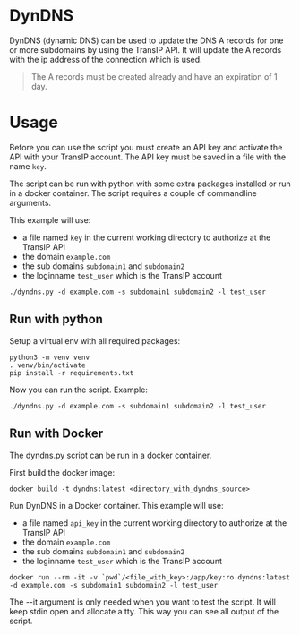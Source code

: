# DynDNS
DynDNS (dynamic DNS) can be used to update the DNS A records for one or more 
subdomains by using the TransIP API. It will update the A records with the
ip address of the connection which is used.

> The A records must be created already and have an expiration of 1 day.

# Usage
Before you can use the script you must create an API key and activate the API with
your TransIP account. The API key must be saved in a file with the name `key`.

The script can be run with python with some extra packages installed or run in a
docker container. The script requires a couple of commandline arguments.

This example will use:
- a file named `key` in the current working directory to authorize at the TransIP API
- the domain `example.com`
- the sub domains `subdomain1` and `subdomain2`
- the loginname `test_user` which is the TransIP account
```
./dyndns.py -d example.com -s subdomain1 subdomain2 -l test_user
```

## Run with python
Setup a virtual env with all required packages:
```
python3 -m venv venv
. venv/bin/activate
pip install -r requirements.txt
```

Now you can run the script. Example:
```
./dyndns.py -d example.com -s subdomain1 subdomain2 -l test_user
```

## Run with Docker
The dyndns.py script can be run in a docker container.

First build the docker image:
```
docker build -t dyndns:latest <directory_with_dyndns_source>
```

Run DynDNS in a Docker container. This example will use:
- a file named `api_key` in the current working directory to authorize at the TransIP API
- the domain `example.com`
- the sub domains `subdomain1` and `subdomain2`
- the loginname `test_user` which is the TransIP account
```
docker run --rm -it -v `pwd`/<file_with_key>:/app/key:ro dyndns:latest -d example.com -s subdomain1 subdomain2 -l test_user
```

The --it argument is only needed when you want to test the script. It will keep stdin
open and allocate a tty. This way you can see all output of the script.